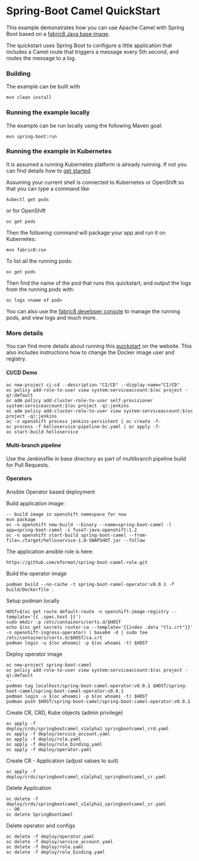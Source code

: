 # Spring-Boot Camel QuickStart

This example demonstrates how you can use Apache Camel with Spring Boot based on a [fabric8 Java base image](https://github.com/fabric8io/base-images#java-base-images).

The quickstart uses Spring Boot to configure a little application that includes a Camel
route that triggers a message every 5th second, and routes the message to a log.


### Building

The example can be built with

    mvn clean install


### Running the example locally

The example can be run locally using the following Maven goal:

    mvn spring-boot:run


### Running the example in Kubernetes

It is assumed a running Kubernetes platform is already running. If not you can find details how to [get started](http://fabric8.io/guide/getStarted/index.html).

Assuming your current shell is connected to Kubernetes or OpenShift so that you can type a command like

```
kubectl get pods
```

or for OpenShift

```
oc get pods
```

Then the following command will package your app and run it on Kubernetes:

```
mvn fabric8:run
```

To list all the running pods:

    oc get pods

Then find the name of the pod that runs this quickstart, and output the logs from the running pods with:

    oc logs <name of pod>

You can also use the [fabric8 developer console](http://fabric8.io/guide/console.html) to manage the running pods, and view logs and much more.


### More details

You can find more details about running this [quickstart](http://fabric8.io/guide/quickstarts/running.html) on the website. This also includes instructions how to change the Docker image user and registry.

#### CI/CD Demo

```
oc new-project ci-cd --description "CI/CD" --display-name="CI/CD"
oc policy add-role-to-user view system:serviceaccount:$(oc project -q):default
oc adm policy add-cluster-role-to-user self-provisioner system:serviceaccount:$(oc project -q):jenkins
oc adm policy add-cluster-role-to-user view system:serviceaccount:$(oc project -q):jenkins
oc -n openshift process jenkins-persistent | oc create -f-
oc process -f helloservice-pipeline-bc.yaml | oc apply -f-
oc start-build helloservice
```

#### Multi-branch pipeline

Use the Jenkinsfile in base directory as part of multibranch pipeline build for Pull Requests.

#### Operators

Ansible Operator based deployment

Build application image:

```
-- build image in openshift namespace for now
mvn package
oc -n openshift new-build --binary --name=spring-boot-camel -l app=spring-boot-camel -i fuse7-java-openshift:1.2
oc -n openshift start-build spring-boot-camel --from-file=./target/helloservice-1.0-SNAPSHOT.jar --follow

```

The application ansible role is here:

```
https://github.com/eformat/spring-boot-camel-role.git
```

Build the operator image

```
podman build --no-cache -t spring-boot-camel-operator:v0.0.1 -f build/Dockerfile .
```

Setup podman locally

```
HOST=$(oc get route default-route -n openshift-image-registry --template='{{ .spec.host }}')
sudo mkdir -p /etc/containers/certs.d/$HOST
echo $(oc get secrets router-ca --template='{{index .data "tls.crt"}}' -n openshift-ingress-operator) | base64 -d | sudo tee /etc/containers/certs.d/$HOST/ca.crt
podman login -u $(oc whoami) -p $(oc whoami -t) $HOST
```

Deploy operator image

```
oc new-project spring-boot-camel
oc policy add-role-to-user view system:serviceaccount:$(oc project -q):default
--
podman tag localhost/spring-boot-camel-operator:v0.0.1 $HOST/spring-boot-camel/spring-boot-camel-operator:v0.0.1
podman login -u $(oc whoami) -p $(oc whoami -t) $HOST
podman push $HOST/spring-boot-camel/spring-boot-camel-operator:v0.0.1
```

Create CR, CRD, Kube objects (admin privilege)

```
oc apply -f deploy/crds/springbootcamel_v1alpha1_springbootcamel_crd.yaml
oc apply -f deploy/service_account.yaml
oc apply -f deploy/role.yaml
oc apply -f deploy/role_binding.yaml
oc apply -f deploy/operator.yaml
```

Create CR - Application (adjust values to suit)

```
oc apply -f deploy/crds/springbootcamel_v1alpha1_springbootcamel_cr.yaml
```

Delete Application

```
oc delete -f deploy/crds/springbootcamel_v1alpha1_springbootcamel_cr.yaml
-- OR
oc delete SpringBootCamel
```

Delete operator and configs

```
oc delete -f deploy/operator.yaml
oc delete -f deploy/service_account.yaml
oc delete -f deploy/role.yaml
oc delete -f deploy/role_binding.yaml
```
